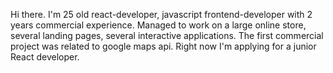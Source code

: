 Hi there. I'm 25 old react-developer, javascript frontend-developer with 2 years commercial experience. Managed to work on a large online store, several landing pages, several interactive applications. The first commercial project was related to google maps api. Right now I'm applying for a junior React developer.
<!---
Igorindaction/Igorindaction is a ✨ special ✨ repository because its `README.md` (this file) appears on your GitHub profile.
You can click the Preview link to take a look at your changes.
--->
